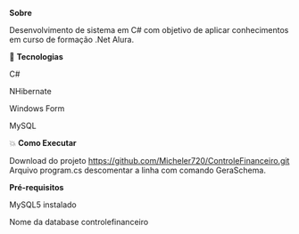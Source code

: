 **Sobre**

Desenvolvimento de sistema em C# com objetivo de aplicar conhecimentos em curso de formação .Net Alura.

🚀 **Tecnologias**

C#

NHibernate

Windows Form

MySQL

💥 **Como Executar**

Download do projeto https://github.com/Micheler720/ControleFinanceiro.git
Arquivo program.cs descomentar a linha com comando GeraSchema.



**Pré-requisitos**

MySQL5 instalado 

Nome da database controlefinanceiro
